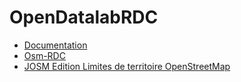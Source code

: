 # OpenDatalabRDC

* [Documentation](https://opendatalabrdc.github.io/Documentation/)
* [Osm-RDC](https://twitter.com/OSM_CD)
* [JOSM Edition Limites de territoire OpenStreetMap](JOSM-Edition-des-Limites-de-territoire-OpenStreetMap.md)

